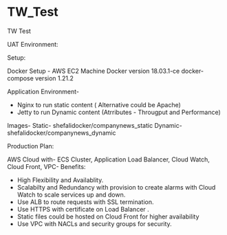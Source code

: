 # TW_Test
TW Test

UAT Environment:

Setup:

Docker Setup - AWS EC2 Machine
Docker version 18.03.1-ce
docker-compose version 1.21.2

Application Environment-
- Nginx to run static content ( Alternative could be Apache)
- Jetty to run Dynamic content (Atrributes - Througput and Performance)

Images-
Static- shefalidocker/companynews_static
Dynamic- shefalidocker/companynews_dynamic


Production Plan:



AWS Cloud with- ECS Cluster, Application Load Balancer, Cloud Watch, Cloud Front, VPC-
Benefits:
- High Flexibility and Availablity.
- Scalabilty and Redundancy with provision to create alarms with Cloud Watch to scale services up and down.
- Use ALB to route requests with SSL termination.
- Use HTTPS with certificate on Load Balancer .
- Static files could be hosted on Cloud Front for higher availability
- Use VPC with NACLs and security groups for security.



